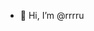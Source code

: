 - 👋 Hi, I’m @rrrru


<!---
rrrru/rrrru is a ✨ special ✨ repository because its `README.md` (this file) appears on your GitHub profile.
You can click the Preview link to take a look at your changes.
--->
